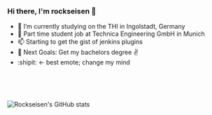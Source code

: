 ### Hi there, I'm rockseisen 👋

- 🔭 I’m currently studying on the THI in Ingolstadt, Germany
- 🌱 Part time student job at Technica Engineering GmbH in Munich
- 📫 Starting to get the gist of jenkins plugins
- 🥅 Next Goals: Get my bachelors degree ✌️
- :shipit: <- best emote; change my mind
<!-- 👯 I’m looking to collaborate on ...
- 🤔 I’m looking for help with ...
- 💬 Ask me about ...
- 📫 How to reach me: ...
- 😄 Pronouns: ...
- ⚡ Fun fact: ...-->

<!-- ### I am currently working on...

- a feature for the [maven-hpi-plugin](https://github.com/jenkinsci/maven-hpi-plugin) to generate structures or stubs via a maven command
- a jenkins plugin which enhances groovy scripting through saving scripts and adding global libraries if needed (currently on ice because the maven plugin has piqued my interest more)

### Some ideas for future projects... 
(can be stolen, just tell me you're working on it so we don't do things twice)

- somehow make a new ui for javadocs (the current one is quite ugly tbh)
- provide javadocs from dependencies when a project is opened (must probably be done through a ide plugin)

### Find me here:

[<img align="left" alt="rockseisen | Twitter" width="22px" src="https://cdn.jsdelivr.net/npm/simple-icons@v3/icons/twitter.svg" />][twitter] 
[<img align="left" alt="rockseisen | LinkedIn" width="22px" src="https://cdn.jsdelivr.net/npm/simple-icons@v3/icons/linkedin.svg" />][linkedin] 
[<img align="left" alt="rockseisen | Instagram" width="22px" src="https://cdn.jsdelivr.net/npm/simple-icons@v3/icons/instagram.svg" />][instagram] 
-->
<br/>
<br/>
<br/>

![Rockseisen's GitHub stats](https://github-readme-stats.vercel.app/api?username=rockseisen&count_private=true&theme=tokyonight)  




[filter]: sepia(60%)
[twitter]: https://twitter.com/rockseisen
[instagram]: https://instagram.com/rockseisen
[linkedin]: https://www.linkedin.com/in/rockseisen
